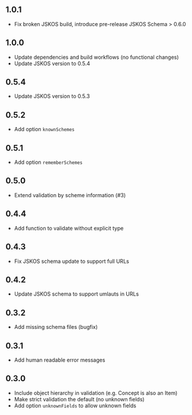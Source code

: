 ## 1.0.1

* Fix broken JSKOS build, introduce pre-release JSKOS Schema > 0.6.0

## 1.0.0

* Update dependencies and build workflows (no functional changes)
* Update JSKOS version to 0.5.4

## 0.5.4

* Update JSKOS version to 0.5.3

## 0.5.2

* Add option `knownSchemes`

## 0.5.1

* Add option `rememberSchemes`

## 0.5.0

* Extend validation by scheme information (#3)

## 0.4.4

* Add function to validate without explicit type
 
## 0.4.3

* Fix JSKOS schema update to support full URLs

## 0.4.2

* Update JSKOS schema to support umlauts in URLs

## 0.3.2

* Add missing schema files (bugfix)

## 0.3.1

* Add human readable error messages

## 0.3.0

* Include object hierarchy in validation (e.g. Concept is also an Item)
* Make strict validation the default (no unknown fields)
* Add option `unknownFields` to allow unknown fields
